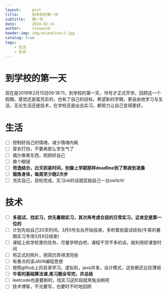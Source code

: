 ```yaml
---
layout:     post
title:      到学校的第一天
subtitle:   第一天
date:       2019-02-15
author:     rosewind
header-img: img/animation/3.jpg
catalog: true
tags:
    - 生活
    - 杂谈
---
```


# 到学校的第一天

现在是2019年2月15日09:18:11，到学校的第一天，18号才正式开学。回顾这一个假期，感觉还是蛮充实的，也有了自己的目标。希望新的学期，更自由地学习与生活，无论生活还是技术，在学校还是出去实习，都努力让自己变得更好。

# 生活

- [ ] 控制好自己的情绪，减少情绪内耗
- [ ] 穿衣打扮，不要再那么学生气了
- [ ] 偶尔煮煮东西，照顾好自己
- [ ] 换个眼镜
- [ ] **劳逸结合，白天抓紧时间，别像上学期那样deadline到了熬夜到凌晨**
- [ ] **锻炼身体，每周至少跑2次步**
- [ ] 充实自己，目标完成，实习ok的话就奖励自己一台switch!

# 技术

- [ ] **多面试，找实习，优先暑期实习，其次再考虑合适的日常实习，这肯定是第一位的**
- [ ] 计划先给自己20天时间，3月5号左右开始投递，多积累些面试经验(牛客的暑期实习专场3月8日结束)
- [ ] 课程上和学校里的任务，尽量学明白吧，课程干货不多的话，就利用好课堂时间
- [ ] 照正式的照片，把简历弄得漂亮些
- [ ] 有重点的读JAVA编程思想
- [ ] 按照github上的目录学习，虚拟机，java并发，设计模式，这些都还比较薄弱
- [ ] **牛客的基础算法课,练习题全写完，并总结**
- [ ] leetcode也是要刷的，找实习这阶段就用兔派刷吧
- [ ] 技术博客，不光要写，也要时不时地回顾
